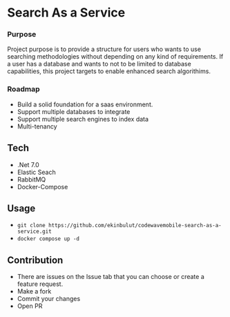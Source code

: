 # Search As a Service

### Purpose

Project purpose is to provide a structure for users who wants to use searching methodologies without depending on any kind of requirements. If a user has a database and wants to not to be limited to database capabilities, this project targets to enable enhanced search algorithims.

### Roadmap

* Build a solid foundation for a saas environment.
* Support multiple databases to integrate
* Support multiple search engines to index data
* Multi-tenancy

## Tech

* .Net 7.0
* Elastic Seach
* RabbitMQ
* Docker-Compose


## Usage

* ``` git clone https://github.com/ekinbulut/codewavemobile-search-as-a-service.git ```
* ``` docker compose up -d ```

## Contribution

* There are issues on the Issue tab that you can choose or create a feature request.
* Make a fork
* Commit your changes
* Open PR
